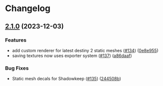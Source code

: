 # Changelog

## [2.1.0](https://github.com/MontagueM/Charm/compare/v2.0.0...v2.1.0) (2023-12-03)


### Features

* add custom renderer for latest destiny 2 static meshes ([#134](https://github.com/MontagueM/Charm/issues/134)) ([0e8e955](https://github.com/MontagueM/Charm/commit/0e8e9555a1466e8cb00d46febc295201eb9e9c5b))
* saving textures now uses exporter system ([#137](https://github.com/MontagueM/Charm/issues/137)) ([a86daaf](https://github.com/MontagueM/Charm/commit/a86daaf03335e97ad98def8859c3051918b5c85b))


### Bug Fixes

* Static mesh decals for Shadowkeep ([#135](https://github.com/MontagueM/Charm/issues/135)) ([244508b](https://github.com/MontagueM/Charm/commit/244508bde3648a65493e5192ff473526681b7e43))
